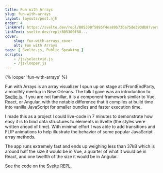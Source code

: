 ```yaml
---
title: Fun with Arrays
slug: fun-with-arrays
layout: layouts/post.njk
order: 4
linkHref: https://svelte.dev/repl/805300f5895f4ea89b73ba75de393db8?version=3.16.0
linkText: svelte.dev/repl/805300f58...
cover:
    slug: fun-with-arrays_cover
    alt: Fun with Arrays
tags: [ Svelte.js, Public Speaking ]
scripts:
    - /js/selectvid.js
    - /js/looper.js
---
```

{% looper 'fun-with-arrays' %}

Fun with Arrays is an array visualizer I spun up on stage at #FrontEndParty, a monthly meetup in New Orleans. The talk I gave was an introduction to [Svelte.js](https://svelte.dev). If you are not familiar, it is a component framework similar to Vue, React, or Angular, with the notable difference that it compiles at build time into vanilla JavaScript for smaller bundles and faster execution time.

I made this as a project I could live-code in 7 minutes to demonstrate how easy it is to bind data structures to elements in Svelte (the styles were written ahead of time).  With minimal effort I was able to add transitions and FLIP animations to help illustrate the behavior of some popular JavaScript array methods.

The app runs extremely fast and ends up weighing less than 37kB which is around half the size it would be in Vue, a quarter of what it would be in React, and one twelfth of the size it would be in Angular.

See the code on the [Svelte REPL](https://svelte.dev/repl/805300f5895f4ea89b73ba75de393db8?version=3.16.0).
